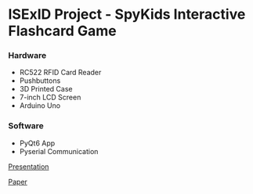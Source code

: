 # ISExID Project - SpyKids Interactive Flashcard Game

### Hardware
- RC522 RFID Card Reader
- Pushbuttons
- 3D Printed Case
- 7-inch LCD Screen
- Arduino Uno
  
### Software
- PyQt6 App
- Pyserial Communication

[Presentation](https://www.canva.com/design/DAFfZlPMqk0/UuUBXAEIQ-ZB8oIQzkb9KA/view?utm_content=DAFfZlPMqk0&utm_campaign=designshare&utm_medium=link&utm_source=publishsharelink)

[Paper](https://chula-my.sharepoint.com/:w:/g/personal/6438232221_student_chula_ac_th/EeH8XmpklGRCpegsIIcrHfYB4rABrJRNIxSwXochfXZEIg?e=yTu57p)
